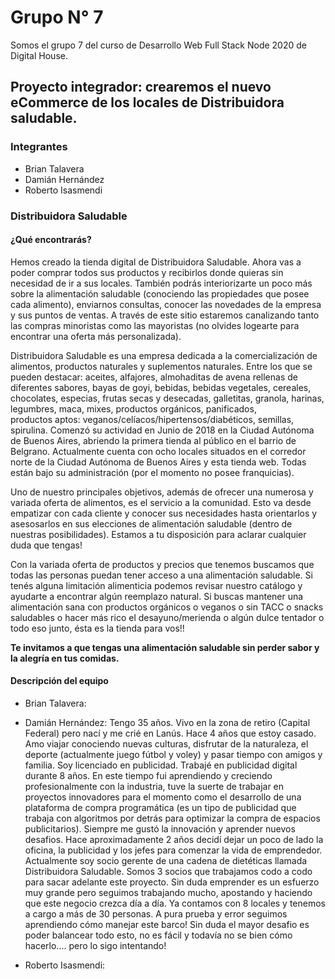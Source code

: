 # Grupo N° 7
Somos el grupo 7 del curso de Desarrollo Web Full Stack Node 2020 de Digital House.

## Proyecto integrador: crearemos el nuevo eCommerce de los locales de Distribuidora saludable.

### Integrantes

* Brian Talavera
* Damián Hernández
* Roberto Isasmendi

### Distribuidora Saludable
#### ¿Qué encontrarás?

Hemos creado la tienda digital de Distribuidora Saludable. Ahora vas a poder comprar todos sus productos y recibirlos donde quieras sin necesidad de ir a sus locales. También podrás interiorizarte un poco más sobre la alimentación saludable (conociendo las propiedades que posee cada alimento), enviarnos consultas, conocer las novedades de la empresa y sus puntos de ventas. A través de este sitio estaremos canalizando tanto las compras minoristas como las mayoristas (no olvides logearte para encontrar una oferta más personalizada).

Distribuidora Saludable es una empresa dedicada a la comercialización de alimentos, productos naturales y suplementos naturales. Entre los que se pueden destacar: aceites, alfajores, almohaditas de avena rellenas de diferentes sabores, bayas de goyi, bebidas, bebidas vegetales, cereales, chocolates, especias, frutas secas y desecadas, galletitas, granola, harinas, legumbres, maca, mixes, productos orgánicos, panificados, productos aptos: veganos/celíacos/hipertensos/diabéticos, semillas, spirulina.
Comenzó su actividad en Junio de 2018 en la Ciudad Autónoma de Buenos Aires, abriendo la primera tienda al público en el barrio de Belgrano. Actualmente cuenta con ocho locales situados en el corredor norte de la Ciudad Autónoma de Buenos Aires y esta tienda web. Todas están bajo su administración (por el momento no posee franquicias). 

Uno de nuestro principales objetivos, además de ofrecer una numerosa y variada oferta de alimentos, es el servicio a la comunidad. Esto va desde empatizar con cada cliente y conocer sus necesidades hasta orientarlos y asesosarlos en sus elecciones de alimentación saludable (dentro de nuestras posibilidades). 
Estamos a tu disposición para aclarar cualquier duda que tengas!

Con la variada oferta de productos y precios que tenemos buscamos que todas las personas puedan tener acceso a una alimentación saludable. Si tenés alguna limitación alimenticia podemos revisar nuestro catálogo y ayudarte a encontrar algún reemplazo natural. Si buscas mantener una alimentación sana con productos orgánicos o veganos o sin TACC o snacks saludables o hacer más rico el desayuno/merienda o algún dulce tentador o todo eso junto, ésta es la tienda para vos!!

**Te invitamos a que tengas una alimentación saludable sin perder sabor y la alegría en tus comidas.** 



#### Descripción del equipo

* Brian Talavera:


* Damián Hernández:
Tengo 35 años. Vivo en la zona de retiro (Capital Federal) pero nací y me crié en Lanús. Hace 4 años que estoy casado. Amo viajar conociendo nuevas culturas, disfrutar de la naturaleza, el deporte (actualmente juego fútbol y voley) y pasar tiempo con amigos y familia. Soy licenciado en publicidad.
Trabajé en publicidad digital durante 8 años. En este tiempo fui aprendiendo y creciendo profesionalmente con la industria, tuve la suerte de trabajar en proyectos innovadores para el momento como el desarrollo de una plataforma de compra programática (es un tipo de publicidad que trabaja con algoritmos por detrás para optimizar la compra de espacios publicitarios). Siempre me gustó la innovación y aprender nuevos desafios.
Hace aproximadamente 2 años decidí dejar un poco de lado la oficina, la publicidad y los jefes para comenzar la vida de emprendedor. Actualmente soy socio gerente de una cadena de dietéticas llamada Distribuidora Saludable. Somos 3 socios que trabajamos codo a codo para sacar adelante este proyecto. Sin duda emprender es un esfuerzo muy grande pero seguimos trabajando mucho, apostando y haciendo que este negocio crezca día a día. Ya contamos con 8 locales y tenemos a cargo a más de 30 personas. A pura prueba y error seguimos aprendiendo cómo manejar este barco! 
Sin duda el mayor desafio es poder balancear todo esto, no es fácil y todavía no se bien cómo hacerlo.... pero lo sigo intentando!






* Roberto Isasmendi:
